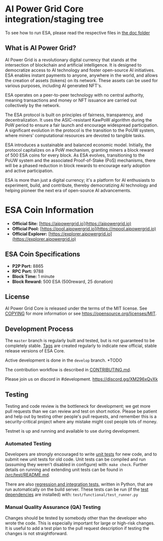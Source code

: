 AI Power Grid Core integration/staging tree
=====================================

To see how to run ESA, please read the respective files in [the doc folder](doc)

What is AI Power Grid?
----------------

AI Power Grid is a revolutionary digital currency that stands at the intersection of blockchain and artificial intelligence. It is designed to democratize access to AI technology and foster open-source AI initiatives. ESA enables instant payments to anyone, anywhere in the world, and allows the creation of assets (tokens) on its network. These assets can be used for various purposes, including AI generated NFT's.

ESA operates on a peer-to-peer technology with no central authority, meaning transactions and money or NFT issuance are carried out collectively by the network.

The ESA protocol is built on principles of fairness, transparency, and decentralization. It uses the ASIC-resistant KawPoW algorithm during the PoW period to ensure a fair launch and encourage widespread participation. A significant evolution in the protocol is the transition to the PoUW system, where miners' computational resources are devoted to tangible tasks.

ESA introduces a sustainable and balanced economic model. Initially, the protocol capitalizes on a PoW mechanism, granting miners a block reward of 500 ESA coins for every block. As ESA evolves, transitioning to the PoUW system and the associated Proof-of-Stake (PoS) mechanisms, there will be a phased reduction in block rewards to encourage early adoption and active participation.

ESA is more than just a digital currency; it's a platform for AI enthusiasts to experiment, build, and contribute, thereby democratizing AI technology and helping pioneer the next era of open-source AI advancements. 

# ESA Coin Information

- **Official Site:** [https://aipowergrid.io](https://aipowergrid.io)
- **Official Pool:** [https://pool.aipowergrid.io](https://mpool.aipowergrid.io)
- **Official Explorer:** [https://explorer.aipowergrid.io](https://explorer.aipowergrid.io)

## ESA Coin Specifications

- **P2P Port:** 8865
- **RPC Port:** 9788
- **Block Time:** 1 minute
- **Block Reward:** 500 ESA (500reward, 25 donation)


License
-------

AI Power Grid Core is released under the terms of the MIT license. See [COPYING](COPYING) for more information or see https://opensource.org/licenses/MIT.

Development Process
-------------------

The `master` branch is regularly built and tested, but is not guaranteed to be
completely stable. [Tags](TODO) are created
regularly to indicate new official, stable release versions of ESA Core.

Active development is done in the `develop` branch.  *TODO

The contribution workflow is described in [CONTRIBUTING.md](CONTRIBUTING.md).

Please join us on discord in #development. https://discord.gg/XM296xQyXk

Testing
-------

Testing and code review is the bottleneck for development; we get more pull
requests than we can review and test on short notice. Please be patient and help out by testing
other people's pull requests, and remember this is a security-critical project where any mistake might cost people
lots of money.

Testnet is up and running and available to use during development.

### Automated Testing

Developers are strongly encouraged to write [unit tests](src/test/README.md) for new code, and to
submit new unit tests for old code. Unit tests can be compiled and run
(assuming they weren't disabled in configure) with: `make check`. Further details on running
and extending unit tests can be found in [/src/test/README.md](/src/test/README.md).

There are also [regression and integration tests](/test), written
in Python, that are run automatically on the build server.
These tests can be run (if the [test dependencies](/test) are installed) with: `test/functional/test_runner.py`


### Manual Quality Assurance (QA) Testing

Changes should be tested by somebody other than the developer who wrote the
code. This is especially important for large or high-risk changes. It is useful
to add a test plan to the pull request description if testing the changes is
not straightforward.



